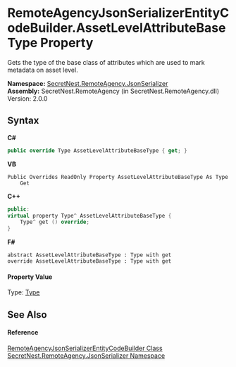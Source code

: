 # RemoteAgencyJsonSerializerEntityCodeBuilder.AssetLevelAttributeBaseType Property 
 

Gets the type of the base class of attributes which are used to mark metadata on asset level.

**Namespace:**&nbsp;<a href="N_SecretNest_RemoteAgency_JsonSerializer">SecretNest.RemoteAgency.JsonSerializer</a><br />**Assembly:**&nbsp;SecretNest.RemoteAgency (in SecretNest.RemoteAgency.dll) Version: 2.0.0

## Syntax

**C#**<br />
``` C#
public override Type AssetLevelAttributeBaseType { get; }
```

**VB**<br />
``` VB
Public Overrides ReadOnly Property AssetLevelAttributeBaseType As Type
	Get
```

**C++**<br />
``` C++
public:
virtual property Type^ AssetLevelAttributeBaseType {
	Type^ get () override;
}
```

**F#**<br />
``` F#
abstract AssetLevelAttributeBaseType : Type with get
override AssetLevelAttributeBaseType : Type with get
```


#### Property Value
Type: <a href="https://docs.microsoft.com/dotnet/api/system.type" target="_blank">Type</a>

## See Also


#### Reference
<a href="T_SecretNest_RemoteAgency_JsonSerializer_RemoteAgencyJsonSerializerEntityCodeBuilder">RemoteAgencyJsonSerializerEntityCodeBuilder Class</a><br /><a href="N_SecretNest_RemoteAgency_JsonSerializer">SecretNest.RemoteAgency.JsonSerializer Namespace</a><br />